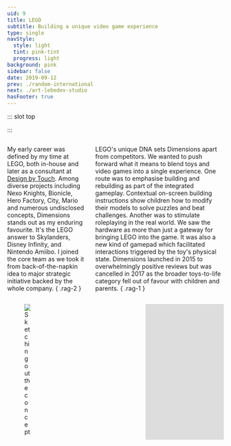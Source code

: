 ```yaml
---
uid: 9
title: LEGO
subtitle: Building a unique video game experience
type: single
navStyle:
  style: light
  tint: pink-tint
  progress: light
background: pink
sidebar: false
date: 2019-09-12
prev: ./random-international
next: ./art-lebedev-studio
hasFooter: true
---
```


::: slot top

<Stage-ProjectStage rag="rag-3" ragTitle="rag-1" platform="Product" ctaLabel="none" ctaUrl="#"
description="I was a core member of a skunkworks team tasked with blending brick building with video games.">

<template v-slot:visual-column>
  <figure class="lego-image">
    <Heros-ImageHero src="/images/lego/lego-comp.svg" alt="Ecosia mobile devices"/>
  </figure>
</template>


<template v-slot:platform>

Integrated video game, peripherals and toys

</template>

<template v-slot:timeframe>

2014

</template>

<template v-slot:my-role>

Interaction and Industrial Designer

</template>

<template v-slot:team>

Design Manager
~ Manufacturing Engineer

</template>

</Stage-ProjectStage>

<style lang="sass">

.lego-image
  position: absolute
  left: -25%
  width: 200%

</style>

:::


<Content-FreeSection padding="is-initial is-continuous">

<div class="columns">
<div class="column">

My early career was defined by my time at LEGO, both in-house and later as a consultant at [Design by Touch](https://www.designbytouch.com/). Among diverse projects including Nexo Knights, Bionicle, Hero Factory, City, Mario and numerous undisclosed concepts, Dimensions stands out as my enduring favourite. It's the LEGO answer to Skylanders, Disney Infinity, and Nintendo Amiibo. I joined the core team as we took it from back-of-the-napkin idea to major strategic initiative backed by the whole company.
{ .rag-2 }

</div>
<div class="column">

LEGO's unique DNA sets Dimensions apart from competitors. We wanted to push forward what it means to blend toys and video games into a single experience. One route was to emphasise building and rebuilding as part of the integrated gameplay. Contextual on-screen building instructions show children how to modify their models to solve puzzles and beat challenges. Another was to stimulate roleplaying in the real world. We saw the hardware as more than just a gateway for bringing LEGO into the game. It was also a new kind of gamepad which facilitated interactions triggered by the toy's physical state. Dimensions launched in 2015 to overwhelmingly positive reviews but was cancelled in 2017 as the broader toys-to-life category fell out of favour with children and parents.
{ .rag-1 }

</div>
</div>

<!--

It brings together unlikely allies in a mash-up multiverse.


Encourage kids to build crazy cross-brand combinations. This is the essence of LEGO. It's what children are gleefully doing themselves already. As part of the value proposition: only possible given LEGOs amazing relationships with global entertainment brands. Linking to the LEGO Movie.


Characters, power-ups and vehicles are loaded into the game by placing them on the Toypad.
Children are encouraged to build and rebuild models to solve puzzles and challenges, following contextual on-screen building instructions.

LEGO's unique DNA sets it apart.

Bridging the gap between bricks and video games

Like any LEGO building set, LEGO Dimensions is a system of play - expandable platform for digital crossover play.

Children
Physical characters, powerups and vehicles are loaded into the game by placing them on the Toypad. Assigning the tag in the Toypad teleportation core and then placing the model and tag in the play space. Save the Toy Tag with the current character or model. On-screen building instructions.

Emphasised building and rebuilding as part of the gameplay. Built and rebuilt, unlocking new powers and abilities.
3-in-1 Building. Build and then rebuild to power-up every vehicle and gadget. Each can be built a total of three times providing super-charged, in-game abilities with each upgrade.
The LEGO Toy Pad is more than a gateway for bringing physical LEGO into the game. It's also a new kind of gamepad. It lights-up, flashes and even changes color to give players clues as to where to go, what to look for, or how to solve a puzzle. Gamers command the action – where and when the physical toys are moved on the LEGO Toy Pad will impact what happens in the game.


Where the game's innovative designs push forward what it means to blend toys and games into a single experience


Fulfilling a childhood dream working as an intern at LEGO in Billund. Later as a design consultant via Design by Touch.
This is one of my favourite projects. Among dozens I developed for LEGO. With the greatest reach.

 One standout projects was LEGO Dimensions, where I helped develop a unique approach to the toys-to-life category.

 Get your builder a LEGO® DIMENSIONS™ mash-up multiverse! They can collect their favourite characters and bring them to life in the video game!

 When a mysterious and powerful vortex suddenly appears in various LEGO worlds, different characters from DC Comics, The Lord of the Rings and The LEGO Movie are swept away. To save their friends, Batman, Gandalf and Wyldstyle bravely jump into the vortex and quickly find themselves fighting to save all of LEGO humanity. Let creativity be the guide to a building and gaming adventure - journey through unexpected worlds and team-up with unlikely allies on the quest to defeat the evil Lord Vortech. Play with different from different worlds together in one LEGO videogame, and use each other's vehicles and gadgets in a way never before possible. LEGO Bad Cop driving the DeLorean Time Machine. Why not?! The LEGO Ninja go Masters of Spinjitsu fighting alongside Wonder Woman...yes, please! Get ready to break the rules, because the only rule with LEGO Dimensions is that there are no rules.

The LEGO DIMENSIONS Starter Pack has everything you need to set out on epic mash-up adventures filled with iconic worlds and unlikely allies as you’ve never seen them before. Build the minifigure heroes and fire-up the game to start the experience, then follow the in-game build instructions to assemble the loose bricks into the LEGO Gateway, and place the structure on the LEGO Toy Pad.  There’s a whole multiverse of puzzles to solve, and challenges and enemies to face, and when you’re ready for more, collect level, team & fun packs to expand your collection. Use whatever minifigure with whichever vehicle or gadget – go ahead… break the rules!


 -->


</Content-FreeSection>




<Content-FreeSection padding="is-large">

<div class="columns is-multiline">
  <div class="column is-half">
    <figure class="image is-lego">
      <img class="lazyload" data-src="/images/lego/lego-sketches.jpg" alt="Sketching out the concept">
    </figure>
  </div>

  <div class="column is-half">
    <figure class="image is-lego">
      <img class="lazyload" data-src="/images/lego/lego-details.jpg" alt="Refining details">
    </figure>
  </div>

  <div class="column is-half">
    <figure class="image is-16by9">
      <img class="lazyload" data-src="/images/lego/Lego-dimensions.jpg" alt="Trailer still">
    </figure>
  </div>


  <div class="column is-half">
    <figure class="image is-16by9">
      <iframe width="560" height="315" src="https://www.youtube.com/embed/0kmnrwfDewo" frameborder="0" allow="picture-in-picture" allowfullscreen></iframe>
    </figure>
  </div>

</div>



</Content-FreeSection>
